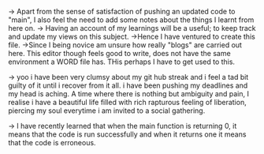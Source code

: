 -> Apart from the sense of satisfaction of pushing an updated code to "main", I also feel the need to add some notes about the things I learnt from here on.
-> Having an account of my learnings will be a useful; to keep track and update my views on this subject.
->Hence I have ventured to create this file.
->Since I being novice am unsure how really "blogs" are carried out here. This editor though feels good to write, does not have the same environment a WORD file has. THis perhaps I have to get used to this. 


-> yoo i have been very clumsy about my git hub streak and i feel a tad bit guilty of it until i recover from it all. i have been pushing my deadlines and my head is aching. A time where there is nothing but ambiguity and pain, I realise i have a beautiful life filled with rich rapturous feeling of liberation, piercing my soul everytime i am invited to a social gathering.


-> I have recently learned that when the main function is returning 0, it means that the code is run successfully and when it returns one it means that the code is erroneous.